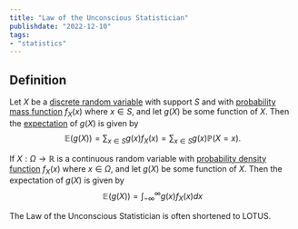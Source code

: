 ```yaml
---
title: "Law of the Unconscious Statistician"
publishdate: "2022-12-10"
tags:
- "statistics"
---
```


## Definition
Let $X$ be a [discrete random variable](statistics/random-variable.md) with support $S$ and with [probability mass function](statistics/probability-mass-function.md) $f_X(x)$ where $x \in S$, and let $g(X)$ be some function of $X$. Then the [expectation](statistics/expectation.md) of $g(X)$ is given by
$$\mathbb{E}(g(X)) = \sum_{x \in S} g(x)f_X(x) = \sum_{x \in S} g(x) \mathbb{P}(X = x).$$

If $X: \Omega \to \mathbb{R}$ is a continuous random variable with [probability density function](statistics/probability-density-function.md) $f_X(x)$ where $x \in \Omega$, and let $g(X)$ be some function of $X$. Then the expectation of $g(X)$ is given by
$$\mathbb{E}(g(X)) = \int_{-\infty}^\infty g(x)f_X(x) dx$$

The Law of the Unconscious Statistician is often shortened to LOTUS.
